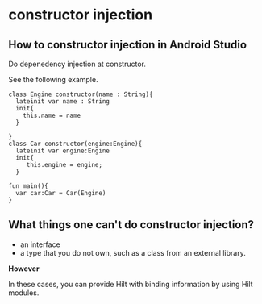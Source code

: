 # constructor injection
## How to constructor injection in Android Studio
Do depenedency injection at constructor.

See the following example.

```
class Engine constructor(name : String){
  lateinit var name : String
  init{
    this.name = name
  }

}
class Car constructor(engine:Engine){
  lateinit var engine:Engine
  init{
     this.engine = engine;
  }      
    
fun main(){
  var car:Car = Car(Engine)
}
```

## What things one can't do constructor injection?

+ an interface
+ a type that you do not own, such as a class from an external library.

**However**

In these cases, you can provide Hilt with binding information by using Hilt modules.
